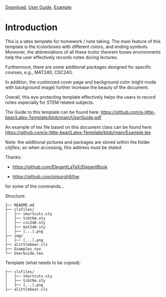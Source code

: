
[Download](https://github.com/a-little-bear/Latex-Template/releases/tag/alpha), [User Guide](https://github.com/a-little-bear/Latex-Template/blob/main/UserGuide.pdf), [Example](https://github.com/a-little-bear/Latex-Template/blob/main/Example.pdf)

# Introduction

This is a latex template for homework / note taking. The main feature of this template is the tcolorboxes with different colors, and ending symbols. Moreover, the abbreviations of all these tcolor theorem boxes environments help the user effectively records notes during lectures.

Furthermore, there are some additional packages designed for specific courses, e.g., MAT240, CSC240.

In addition, the custimized cover page and background color (night mode with background image) further increase the beauty of the document.

Overall, this eye-protecting template effectively helps the users to record notes especially for STEM related subjects.

The Guide to this template can be found here: https://github.com/a-little-bear/Latex-Template/blob/main/UserGuide.pdf

An example of tex file based on this document class can be found here: https://github.com/a-little-bear/Latex-Template/blob/main/Example.tex

Note: the additional pictures and packages are stored within the folder *clsfiles*, so when accessing, this address must be stated. 

Thanks:

- https://github.com/ElegantLaTeX/ElegantBook

- https://github.com/simurgh9/hw

for some of the commands...

Structure:
```
├── README.md
├── clsfiles/
│   ├── shortcuts.sty
│   ├── tcbthm.sty
│   ├── csc240.sty
│   ├── mat240.sty
│   ├── [...].png
├── img/
│   ├── [...].png
├── alittlebear.cls
├── Examples.tex
└── UserGuide.tex
```

Template (what needs to be copied):
```
├── clsfiles/
│   ├── shortcuts.sty
│   ├── tcbthm.sty
│   ├── [...].png
├── alittlebear.cls
```
